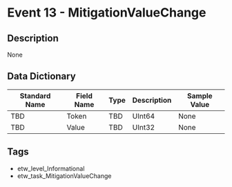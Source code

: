# Event 13 - MitigationValueChange

## Description
None

## Data Dictionary
|Standard Name|Field Name|Type|Description|Sample Value|
|---|---|---|---|---|
|TBD|Token|TBD|UInt64|None|None|
|TBD|Value|TBD|UInt32|None|None|

## Tags
* etw_level_Informational
* etw_task_MitigationValueChange